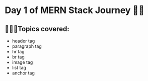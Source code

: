 # Day 1 of MERN Stack Journey 🍃✅
## 👨🏻‍💻Topics covered: 
* header tag
* paragraph tag
* hr tag
* br tag
* image tag
* list tag
* anchor tag
